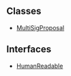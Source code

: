 ## Classes

- [MultiSigProposal](../../../Classes/API/Entities/MultiSigProposal/MultiSigProposal.md)

## Interfaces

- [HumanReadable](../../../Interfaces/API/Entities/MultiSigProposal/HumanReadable.md)
